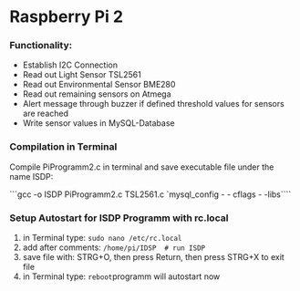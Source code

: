 # Raspberry Pi 2


### Functionality:
- Establish I2C Connection 
- Read out Light Sensor TSL2561
- Read out Environmental Sensor BME280
- Read out remaining sensors on Atmega
- Alert message through buzzer if defined threshold values for sensors are reached
- Write sensor values in MySQL-Database


### Compilation in Terminal
Compile PiProgramm2.c in terminal and save executable file under the name ISDP:

```gcc -o ISDP PiProgramm2.c TSL2561.c  `mysql_config - - cflags - -libs````

### Setup Autostart for ISDP Programm with rc.local
1. in Terminal type: ```sudo nano /etc/rc.local```
2. add after comments: ```/home/pi/IDSP  # run ISDP```
3. save file with: STRG+O, then press Return, then press STRG+X to exit file
4. in Terminal type: ```reboot```programm will autostart now
